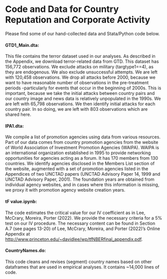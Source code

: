 # Code and Data for Country Reputation and Corporate Activity  

Please find some of our hand-collected data and Stata/Python code below.

#### GTD1_Main.dta: 
This file contains the terror dataset used in our analyses. As described in the Appendix, we download terror-related data from GTD. This dataset has 156,772 observations. We exclude attacks on military (targtype1==4), as they are endogenous. We also exclude unsuccessful attempts. We are left with 120,458 observations. We drop all attacks before 2000, because we want to have reasonable number of observations in the pre-treatment periods -particularly for events that occur in the beginning of 2000s. This is important, because we take the initial attacks between country pairs and our country image and news data is relatively unpopulated in the 1990s. We are left with 65,798 observations. We then identify initial attacks for each country pair. In so doing, we are left with 803 observations which are shared here.



#### IPA1.dta:
We compile a list of promotion agencies using data from various resources. Part of our data comes from country promotion agencies from the website of World Association of Investment Promotion Agencies (WAIPA). WAIPA is an international organization established in 1995 to provide networking opportunities for agencies acting as a forum. It has 170 members from 130 countries. We identify agencies disclosed in the Members List section of the website, augmented with a set of promotion agencies listed in the Appendices of two UNCTAD papers (UNCTAD Advisory Paper 14, 1999 and UNCTAD Advisory Paper, 2001). The foundation years are obtained from individual agency websites, and in cases where this information is missing, we proxy it with promotion agency website creation years. 

#### tF value.ipynb:
The code estimates the critical value for our IV coefficient as in Lee, McCrary, Moreira, Porter (2022). We provide the necessary criteria for a 5% test on our IV procedure. The necessary content can be found in Section A.7 (see pages 13-20) of Lee, McCrary, Moreira, and Porter (2022)’s Online Appendix at http://www.princeton.edu/~davidlee/wp/tfNBERfinal_appendix.pdf. 

#### CountryNames.do:
This code cleans and revises (segment) country names based on other dataframes that are used in empirical analyses. It contains ~14,000 lines of code.
